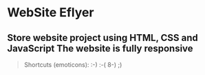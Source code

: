 # WebSite Eflyer
## Store website project using HTML, CSS and JavaScript The website is fully responsive
> Shortcuts (emoticons): :-) :-( 8-) ;)

